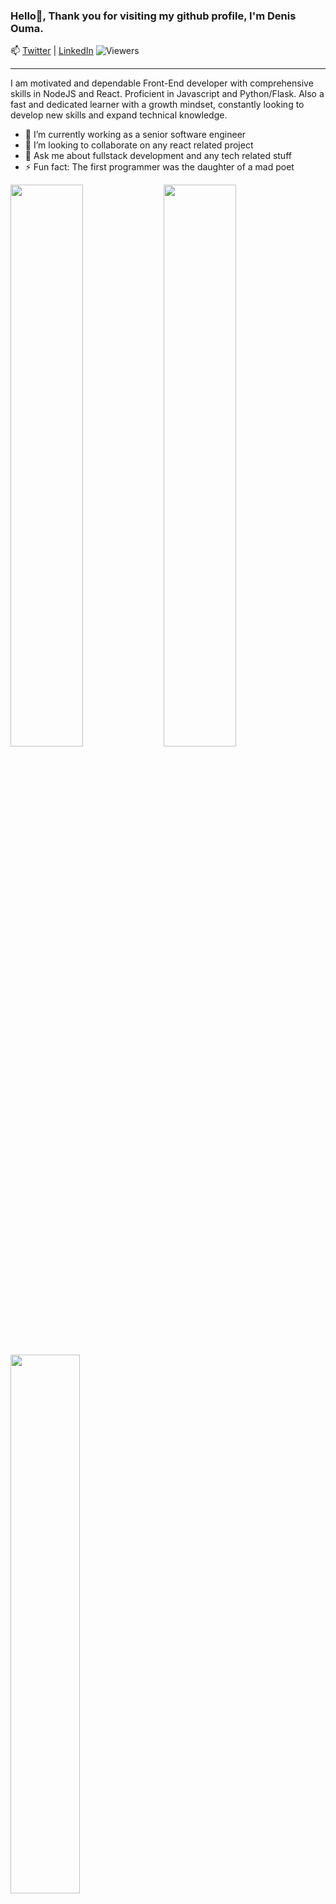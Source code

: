 ### Hello👋, Thank you for visiting my github profile, I'm Denis Ouma. 
📫 [Twitter](https://twitter.com/danyonje) | [LinkedIn](https://www.linkedin.com/in/dennisanyonje/)
![Viewers](https://gpvc.arturio.dev/Denno31)
<hr />
I am motivated and dependable Front-End developer with comprehensive skills in
NodeJS and React. Proficient in Javascript and Python/Flask. Also a fast and
dedicated learner with a growth mindset, constantly looking to develop new
skills and expand technical knowledge.

- 🌱 I’m currently working as a senior software engineer
- 👯 I’m looking to collaborate on any react related project
- 💬 Ask me about fullstack development and any tech related stuff
- ⚡ Fun fact: The first programmer was the daughter of a mad poet

<img align = "left" width = "48%" src = "http://github-readme-streak-stats.herokuapp.com/?user=Denno31&theme=radical"/>
<img align = "rigt" width = "48%" src = "https://github-readme-stats.vercel.app/api?username=Denno31&show_icons=true&theme=radical"/>


<img align = "left" width = "47%" src = "https://github-readme-stats.vercel.app/api/top-langs/?username=Denno31&layout=compact"/>



